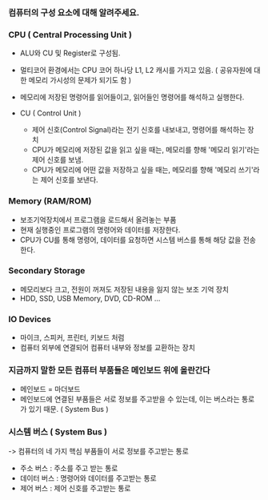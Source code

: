 ### 컴퓨터의 구성 요소에 대해 알려주세요.

### CPU ( Central Processing Unit )
- ALU와 CU 및 Register로 구성됨.
- 멀티코어 환경에서는 CPU 코어 하나당 L1, L2 캐시를 가지고 있음.
  ( 공유자원에 대한 메모리 가시성의 문제가 되기도 함 )
- 메모리에 저장된 명령어를 읽어들이고, 읽어들인 명령어를 해석하고 실행한다.

- CU ( Control Unit )
  - 제어 신호(Control Signal)라는 전기 신호를 내보내고, 명령어를 해석하는 장치
  - CPU가 메모리에 저장된 값을 읽고 싶을 때는, 메모리를 향해 '메모리 읽기'라는 제어 신호를 보냄.
  - CPU가 메모리에 어떤 값을 저장하고 싶을 때는, 메모리를 향해 '메모리 쓰기'라는 제어 신호를 보낸다.

### Memory (RAM/ROM)
- 보조기억장치에서 프로그램을 로드해서 올려놓는 부품
- 현재 실행중인 프로그램의 명령어와 데이터를 저장한다.
- CPU가 CU를 통해 명령어, 데이터를 요청하면 시스템 버스를 통해 해당 값을 전송한다.

### Secondary Storage
- 메모리보다 크고, 전원이 꺼져도 저장된 내용을 잃지 않는 보조 기억 장치
- HDD, SSD, USB Memory, DVD, CD-ROM ...

### IO Devices
- 마이크, 스피커, 프린터, 키보드 처럼
- 컴퓨터 외부에 연결되어 컴퓨터 내부와 정보를 교환하는 장치


### 지금까지 말한 모든 컴퓨터 부품들은 메인보드 위에 올란간다
- 메인보드 = 마더보드
- 메인보드에 연결된 부품들은 서로 정보를 주고받을 수 있는데, 
이는 버스라는 통로가 있기 때문. ( System Bus )


### 시스템 버스 ( System Bus )
-> 컴퓨터의 네 가지 핵심 부품들이 서로 정보를 주고받는 통로
- 주소 버스
: 주소를 주고 받는 통로
- 데이터 버스
: 명령어와 데이터를 주고받는 통로
- 제어 버스
: 제어 신호를 주고받는 통로